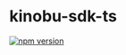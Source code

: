 # kinobu-sdk-ts

[![npm version](https://badge.fury.io/js/@kinobu%2Fsdk-ts.svg)](https://badge.fury.io/js/@kinobu%2Fsdk-ts)